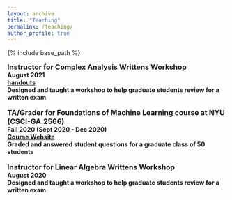 ```yaml
---
layout: archive
title: "Teaching"
permalink: /teaching/
author_profile: true
---
```


<style type='text/css'>
h2, h3, h4, h5, h6 {margin: 0;}
.br {display: block; margin-bottom: 0em; margin: 0;} 
</style>

{% include base_path %}

### Instructor for Complex Analysis Writtens Workshop
#### August 2021
#### [handouts](natalie-frank.github.io/complex-workshop-august-2021)
#### Designed and taught a workshop to help graduate students review for a written exam
<br/>

### TA/Grader for Foundations of Machine Learning course at NYU (CSCI-GA.2566)
#### Fall 2020 (Sept 2020 - Dec 2020)
#### [Course Website](https://cs.nyu.edu/~mohri/ml20/)
####  Graded and answered student questions for a graduate class of 50 students
<br/>

### Instructor for Linear Algebra Writtens Workshop
#### August 2020
#### Designed and taught a workshop to help graduate students review for a written exam
<br/>


